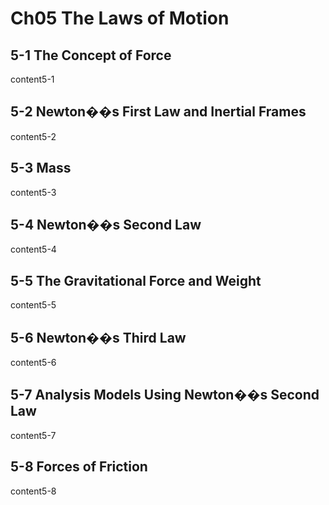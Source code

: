 # Ch05 The Laws of Motion


## 5-1 The Concept of Force
content5-1

## 5-2 Newton��s First Law and Inertial Frames
content5-2

## 5-3 Mass
content5-3

## 5-4 Newton��s Second Law
content5-4

## 5-5 The Gravitational Force and Weight
content5-5

## 5-6 Newton��s Third Law
content5-6

## 5-7 Analysis Models Using Newton��s Second Law
content5-7

## 5-8 Forces of Friction
content5-8
